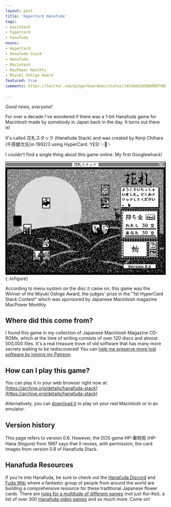 ```yaml
---
layout: post
title: 'HyperCard Hanafuda'
tags:
- macintosh
- hypercard
- hanafuda
nouns:
- HyperCard
- Hanafuda Stack
- Hanafuda
- Macintosh
- MacPower Monthly
- Miyuki Oshige Award
featured: true
comments: https://twitter.com/gingerbeardman/status/1454604195860987905

---
```


*Good news, everyone!*

For over a decade I've wondered if there was a 1-bit Hanafuda game for Macintosh made by somebody in Japan back in the day. It turns out there is!

It's called 花札スタック (Hanafuda Stack) and was created by Kenji Chihara (千原健次氏)in 1992/3 using HyperCard. YES! ✨🎴✨

I couldn't find a single thing about this game online. My first Googlewhack!

![GIF](/images/posts/hypercard-hanafuda-stack.gif#pixel "花札スタック (Hanafuda Stack)")
{:.tofigure}

According to menu system on the disc it came on, this game was the Winner of the Miyuki Oshige Award, the judges' prize in the "1st HyperCard Stack Contest" which was sponsored by Japanese Macintosh magazine MacPower Monthly.

## Where did this come from?

I found this game in my collection of Japanese Macintosh Magazine CD-ROMs, which at the time of writing consists of over 120 discs and almost 500,000 files. It's a real treasure trove of old software that has many more secrets waiting to be rediscovered! You can [help me preserve more lost software by joining my Patreon](https://www.patreon.com/gingerbeardman).

## How can I play this game?

You can play it in your web browser right now at: [https://archive.org/details/hanafuda-stack](https://archive.org/details/hanafuda-stack)

Alternatively, you can [download it](https://macintoshgarden.org/games/hanafuda-stack) to play on your real Macintosh or in an emulator.

## Version history

This page refers to version 0.6. However, the DOS game HP-華時雨 (HP-Hana Shigure) from 1997 says that it reuses, with permission, the card images from version 0.8 of Hanafuda Stack.

## Hanafuda Resources

If you're into Hanafuda, be sure to check out the [Hanafuda Discord](https://discord.io/hanafuda) and [Fuda Wiki](https://www.fudawiki.org/) where a fantastic group of people from around the world are building a comprehensive resource for these traditional Japanese flower cards. There are [rules for a multitude of different games](https://www.fudawiki.org/en/hanafuda/games) (not just Koi-Koi), a list of over 300 [Hanafuda video games](https://www.fudawiki.org/en/hanafuda/video-games) and so much more. Come on!
